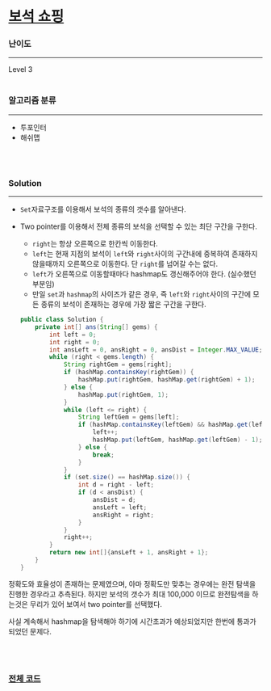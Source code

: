 # [보석 쇼핑](https://programmers.co.kr/learn/courses/30/lessons/67258)

### 난이도

***
Level 3
<br><br>

### 알고리즘 분류

***

* 투포인터
* 해쉬맵

<br><br>

### Solution

***

* `Set`자료구조를 이용해서 보석의 종류의 갯수를 알아낸다.
* Two pointer를 이용해서 전체 종류의 보석을 선택할 수 있는 최단 구간을 구한다.
    * `right`는 항상 오른쪽으로 한칸씩 이동한다.
    * `left`는 현재 지점의 보석이 `left`와 `right`사이의 구간내에 중복하여 존재하지 않을때까지 오른쪽으로 이동한다. 단 `right`를 넘어갈 수는 없다.
    * `left`가 오른쪽으로 이동할때마다 hashmap도 갱신해주어야 한다. (실수했던 부분임)
    * 만일 `set`과 `hashmap`의 사이즈가 같은 경우, 즉 `left`와 `right`사이의 구간에 모든 종류의 보석이 존재하는 경우에 가장 짧은 구간을 구한다.

    ```java
    public class Solution {
        private int[] ans(String[] gems) {
            int left = 0;
            int right = 0;
            int ansLeft = 0, ansRight = 0, ansDist = Integer.MAX_VALUE;
            while (right < gems.length) {
                String rightGem = gems[right];
                if (hashMap.containsKey(rightGem)) {
                    hashMap.put(rightGem, hashMap.get(rightGem) + 1);
                } else {
                    hashMap.put(rightGem, 1);
                }
                while (left <= right) {
                    String leftGem = gems[left];
                    if (hashMap.containsKey(leftGem) && hashMap.get(leftGem) > 1) {
                        left++;
                        hashMap.put(leftGem, hashMap.get(leftGem) - 1);
                    } else {
                        break;
                    }
                }
                if (set.size() == hashMap.size()) {
                    int d = right - left;
                    if (d < ansDist) {
                        ansDist = d;
                        ansLeft = left;
                        ansRight = right;
                    }
                }
                right++;
            }
            return new int[]{ansLeft + 1, ansRight + 1};
        }
    }
    ```

정확도와 효율성이 존재하는 문제였으며, 아마 정확도만 맞추는 경우에는 완전 탐색을 진행한 경우라고 추측된다. 하지만 보석의 갯수가 최대 100,000 이므로 완전탐색을 하는것은 무리가 있어 보여서 two
pointer를 선택했다.

사실 계속해서 hashmap을 탐색해야 하기에 시간초과가 예상되었지만 한번에 통과가 되었던 문제다.

<br><br>

### [전체 코드](https://github.com/Jungmin-Seo0527/CodingTest/blob/main/src/kakao/internship2020/보석_쇼핑.java)
